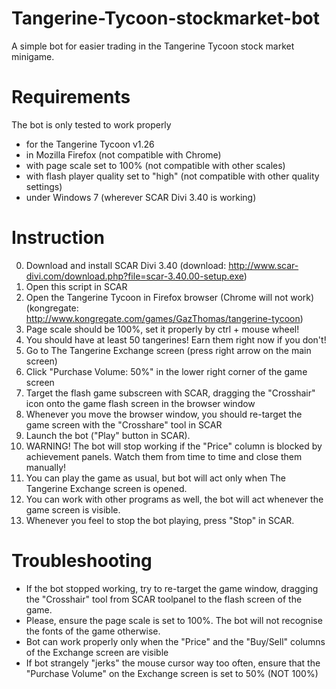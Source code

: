# Tangerine-Tycoon-stockmarket-bot
A simple bot for easier trading in the Tangerine Tycoon stock market minigame.

Requirements
=================
The bot is only tested to work properly 
* for the Tangerine Tycoon v1.26 
* in Mozilla Firefox (not compatible with Chrome) 
* with page scale set to 100% (not compatible with other scales)
* with flash player quality set to "high" (not compatible with other quality settings)
* under Windows 7 (wherever SCAR Divi 3.40 is working) 

Instruction
===============
0. Download and install SCAR Divi 3.40 (download: http://www.scar-divi.com/download.php?file=scar-3.40.00-setup.exe)
0. Open this script in SCAR
0. Open the Tangerine Tycoon in Firefox browser (Chrome will not work) (kongregate: http://www.kongregate.com/games/GazThomas/tangerine-tycoon)
0. Page scale should be 100%, set it properly by ctrl + mouse wheel!
0. You should have at least 50 tangerines! Earn them right now if you don't!
0. Go to The Tangerine Exchange screen (press right arrow on the main screen)
0. Click "Purchase Volume: 50%" in the lower right corner of the game screen
0. Target the flash game subscreen with SCAR, dragging the "Crosshair" icon onto the game flash screen in the browser window
0. Whenever you move the browser window, you should re-target the game screen with the "Crosshare" tool in SCAR
0. Launch the bot ("Play" button in SCAR). 
0. WARNING! The bot will stop working if the "Price" column is blocked by achievement panels. Watch them from time to time and close them manually!
0. You can play the game as usual, but bot will act only when The Tangerine Exchange screen is opened.
0. You can work with other programs as well, the bot will act whenever the game screen is visible. 
0. Whenever you feel to stop the bot playing, press "Stop" in SCAR.


Troubleshooting
==================
- If the bot stopped working, try to re-target the game window, dragging the "Crosshair" tool from SCAR toolpanel to the flash screen of the game.
- Please, ensure the page scale is set to 100%. The bot will not recognise the fonts of the game otherwise.
- Bot can work properly only when the "Price" and the "Buy/Sell" columns of the Exchange screen are visible
- If bot strangely "jerks" the mouse cursor way too often, ensure that the "Purchase Volume" on the Exchange screen is set to 50% (NOT 100%)
